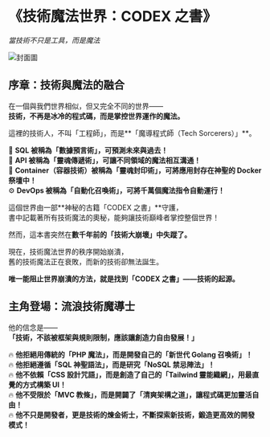 # 《技術魔法世界：CODEX 之書》  
*當技術不只是工具，而是魔法*

![封面圖](/images/f012.webp)



## **序章：技術與魔法的融合**  

在一個與我們世界相似，但又完全不同的世界——  
**技術，不再是冰冷的程式碼，而是掌控世界運作的魔法。**  

這裡的技術人，不叫「工程師」，而是**「魔導程式師（Tech Sorcerers）」**。  

💾 **SQL 被稱為「數據預言術」，可預測未來與過去！**  
📡 **API 被稱為「靈魂傳遞術」，可讓不同領域的魔法相互溝通！**  
🔮 **Container（容器技術）被稱為「靈魂封印術」，可將應用封存在神聖的 Docker 祭壇中！**  
⚙ **DevOps 被稱為「自動化召喚術」，可將千萬個魔法指令自動運行！**  

這個世界由一部**神秘的古籍「CODEX 之書」**守護，  
書中記載著所有技術魔法的奧秘，能夠讓技術巔峰者掌控整個世界！  

然而，這本書突然在**數千年前的「技術大崩壞」中失蹤了。**  

現在，技術魔法世界的秩序開始崩潰，  
舊的技術魔法正在衰敗，而新的技術卻無法誕生。  

**唯一能阻止世界崩潰的方法，就是找到「CODEX 之書」——技術的起源。**  



## **主角登場：流浪技術魔導士**  

他的信念是——  
**「技術，不該被框架與規則限制，應該讓創造力自由發展！」**  

🔥 **他拒絕用傳統的「PHP 魔法」，而是開發自己的「新世代 Golang 召喚術」！**  
🔥 **他拒絕遵循「SQL 神聖語法」，而是研究「NoSQL 禁忌陣法」！**  
🔥 **他不依賴「CSS 設計咒語」，而是創造了自己的「Tailwind 靈能織網」，用最直覺的方式構築 UI！**  
🔥 **他不受限於「MVC 教條」，而是開闢了「清爽架構之道」，讓程式碼更加靈活自由！**  
🔥 **他不只是開發者，更是技術的煉金術士，不斷探索新技術，鍛造更高效的開發模式！**  


